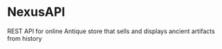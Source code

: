 # NexusAPI

REST API for online Antique store that sells and displays ancient artifacts from history
